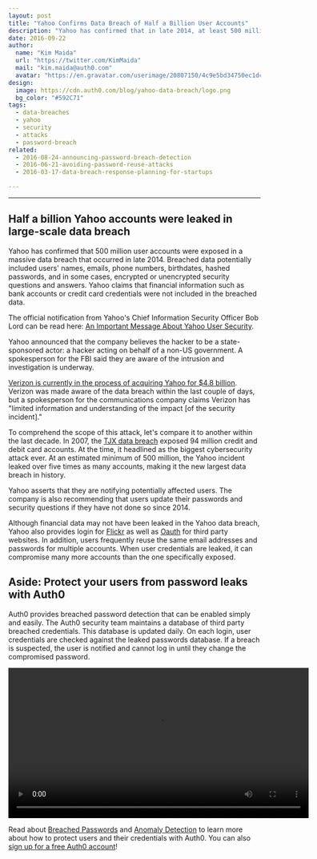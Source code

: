 ```yaml
---
layout: post
title: "Yahoo Confirms Data Breach of Half a Billion User Accounts"
description: "Yahoo has confirmed that in late 2014, at least 500 million user accounts were stolen in a large-scale data breach, exposing names, emails, and more."
date: 2016-09-22
author:
  name: "Kim Maida"
  url: "https://twitter.com/KimMaida"
  mail: "kim.maida@auth0.com"
  avatar: "https://en.gravatar.com/userimage/20807150/4c9e5bd34750ec1dcedd71cb40b4a9ba.png"
design:
  image: https://cdn.auth0.com/blog/yahoo-data-breach/logo.png
  bg_color: "#592C71"
tags:
  - data-breaches
  - yahoo
  - security
  - attacks
  - password-breach
related:
  - 2016-08-24-announcing-password-breach-detection
  - 2016-06-21-avoiding-password-reuse-attacks
  - 2016-03-17-data-breach-response-planning-for-startups

---
```


---

## Half a billion Yahoo accounts were leaked in large-scale data breach

Yahoo has confirmed that 500 million user accounts were exposed in a massive data breach that occurred in late 2014. Breached data potentially included users' names, emails, phone numbers, birthdates, hashed passwords, and in some cases, encrypted or unencrypted security questions and answers. Yahoo claims that financial information such as bank accounts or credit card credentials were not included in the breached data.

The official notification from Yahoo's Chief Information Security Officer Bob Lord can be read here: [An Important Message About Yahoo User Security](https://yahoo.tumblr.com/post/150781911849/an-important-message-about-yahoo-user-security).

Yahoo announced that the company believes the hacker to be a state-sponsored actor: a hacker acting on behalf of a non-US government. A spokesperson for the FBI said they are aware of the intrusion and investigation is underway.

[Verizon is currently in the process of acquiring Yahoo for $4.8 billion](http://www.usatoday.com/story/tech/news/2016/07/25/verizon-winner-yahoo-sale/87500668/). Verizon was made aware of the data breach within the last couple of days, but a spokesperson for the communications company claims Verizon has "limited information and understanding of the impact [of the security incident]."

To comprehend the scope of this attack, let's compare it to another within the last decade. In 2007, the [TJX data breach](http://www.nbcnews.com/id/21454847/ns/technology_and_science-security/t/tjx-breach-could-top-million-accounts/#.V-RR99yClTY) exposed 94 million credit and debit card accounts. At the time, it headlined as the biggest cybersecurity attack ever. At an estimated minimum of 500 million, the Yahoo incident leaked over five times as many accounts, making it the new largest data breach in history.

Yahoo asserts that they are notifying potentially affected users. The company is also recommending that users update their passwords and security questions if they have not done so since 2014. 

Although financial data may not have been leaked in the Yahoo data breach, Yahoo also provides login for [Flickr](https://www.flickr.com/) as well as [Oauth](https://developer.yahoo.com/oauth/) for third party websites. In addition, users frequently reuse the same email addresses and passwords for multiple accounts. When user credentials are leaked, it can compromise many more accounts than the one specifically exposed.  

## Aside: Protect your users from password leaks with Auth0

Auth0 provides breached password detection that can be enabled simply and easily. The Auth0 security team maintains a database of third party breached credentials. This database is updated daily. On each login, user credentials are checked against the leaked passwords database. If a breach is suspected, the user is notified and cannot log in until they change the compromised password.

<video autoplay loop width="600">
  <source src="https://cdn.auth0.com/blog/breach/lock-2.m4v"/>
<img src="https://cdn.auth0.com/blog/breach/lock.gif"/>
</video>

Read about [Breached Passwords](https://auth0.com/breached-passwords) and [Anomaly Detection](https://auth0.com/docs/anomaly-detection) to learn more about how to protect users and their credentials with Auth0. You can also [sign up for a free Auth0 account](https://auth0.com/signup)!

